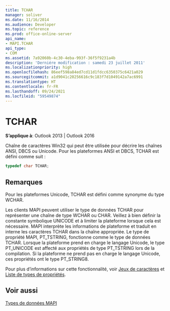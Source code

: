 ```yaml
---
title: TCHAR
manager: soliver
ms.date: 11/16/2014
ms.audience: Developer
ms.topic: reference
ms.prod: office-online-server
api_name:
- MAPI.TCHAR
api_type:
- COM
ms.assetid: 7a92060b-4c30-4eba-993f-36f5f9231a4b
description: 'Derniére modification : samedi 23 juillet 2011'
ms.localizationpriority: high
ms.openlocfilehash: 86eef598a84ed7cd11d1fdcc6350375c6421a029
ms.sourcegitcommit: a1d9041c20256616c9c183f7d1049142a7ac6991
ms.translationtype: HT
ms.contentlocale: fr-FR
ms.lasthandoff: 09/24/2021
ms.locfileid: "59549874"
---
```

# <a name="tchar"></a>TCHAR

  
  
**S’applique à**: Outlook 2013 | Outlook 2016 
  
Chaîne de caractères Win32 qui peut être utilisée pour décrire les chaînes ANSI, DBCS ou Unicode. Pour les plateformes ANSI et DBCS, TCHAR est défini comme suit :
  
```cpp
typedef char TCHAR;

```

## <a name="remarks"></a>Remarques

Pour les plateformes Unicode, TCHAR est défini comme synonyme du type WCHAR. 
  
Les clients MAPI peuvent utiliser le type de données TCHAR pour représenter une chaîne de type WCHAR ou CHAR. Veillez à bien définir la constante symbolique UNICODE et à limiter la plateforme lorsque cela est nécessaire. MAPI interprète les informations de plateforme et traduit en interne les caractères TCHAR dans la chaîne appropriée. Le type de propriété MAPI, PT_TSTRING, fonctionne comme le type de données TCHAR. Lorsque la plateforme prend en charge le langage Unicode, le type PT_UNICODE est affecté aux propriétés de type PT_TSTRING lors de la compilation. Si la plateforme ne prend pas en charge le langage Unicode, ces propriétés ont le type PT_STRING8.
  
Pour plus d’informations sur cette fonctionnalité, voir [Jeux de caractères](mapi-character-sets.md) et [Liste de types de propriétés](property-types.md). 
  
## <a name="see-also"></a>Voir aussi



[Types de données MAPI](mapi-data-types.md)

